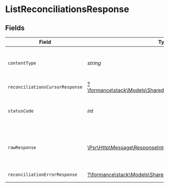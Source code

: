 # ListReconciliationsResponse


## Fields

| Field                                                                                                                | Type                                                                                                                 | Required                                                                                                             | Description                                                                                                          |
| -------------------------------------------------------------------------------------------------------------------- | -------------------------------------------------------------------------------------------------------------------- | -------------------------------------------------------------------------------------------------------------------- | -------------------------------------------------------------------------------------------------------------------- |
| `contentType`                                                                                                        | *string*                                                                                                             | :heavy_check_mark:                                                                                                   | HTTP response content type for this operation                                                                        |
| `reconciliationsCursorResponse`                                                                                      | [?\formance\stack\Models\Shared\ReconciliationsCursorResponse](../../Models/Shared/ReconciliationsCursorResponse.md) | :heavy_minus_sign:                                                                                                   | OK                                                                                                                   |
| `statusCode`                                                                                                         | *int*                                                                                                                | :heavy_check_mark:                                                                                                   | HTTP response status code for this operation                                                                         |
| `rawResponse`                                                                                                        | [\Psr\Http\Message\ResponseInterface](https://www.php-fig.org/psr/psr-7/#33-psrhttpmessageresponseinterface)         | :heavy_check_mark:                                                                                                   | Raw HTTP response; suitable for custom response parsing                                                              |
| `reconciliationErrorResponse`                                                                                        | [?\formance\stack\Models\Shared\ReconciliationErrorResponse](../../Models/Shared/ReconciliationErrorResponse.md)     | :heavy_minus_sign:                                                                                                   | Error response                                                                                                       |